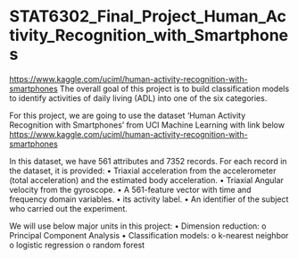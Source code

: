 # STAT6302_Final_Project_Human_Activity_Recognition_with_Smartphones
https://www.kaggle.com/uciml/human-activity-recognition-with-smartphones
The overall goal of this project is to build classification models to identify activities of daily living (ADL) into one of the six categories.

For this project, we are going to use the dataset ‘Human Activity Recognition with Smartphones’ from UCI Machine Learning with link below
https://www.kaggle.com/uciml/human-activity-recognition-with-smartphones

In this dataset, we have 561 attributes and 7352 records. For each record in the dataset, it is provided:
•	Triaxial acceleration from the accelerometer (total acceleration) and the estimated body acceleration. 
•	Triaxial Angular velocity from the gyroscope. 
•	A 561-feature vector with time and frequency domain variables. 
•	its activity label. 
•	An identifier of the subject who carried out the experiment. 

We will use below major units in this project:
•	 Dimension reduction:
o	Principal Component Analysis
•	Classification models:
o	k-nearest neighbor
o	logistic regression
o	random forest
